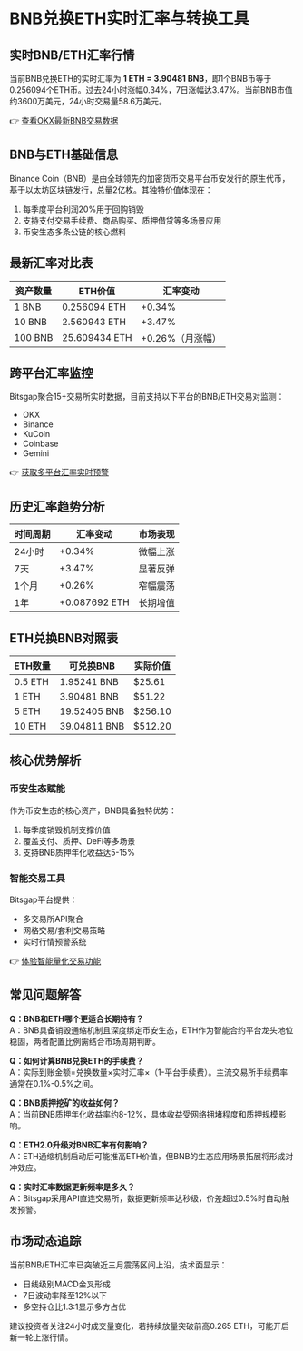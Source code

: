 # BNB兑换ETH实时汇率与转换工具

## 实时BNB/ETH汇率行情

当前BNB兑换ETH的实时汇率为 **1 ETH = 3.90481 BNB**，即1个BNB币等于0.256094个ETH币。过去24小时涨幅0.34%，7日涨幅达3.47%。当前BNB市值约3600万美元，24小时交易量58.6万美元。

👉 [查看OKX最新BNB交易数据](https://bit.ly/okx_welcome)

## BNB与ETH基础信息

Binance Coin（BNB）是由全球领先的加密货币交易平台币安发行的原生代币，基于以太坊区块链发行，总量2亿枚。其独特价值体现在：
1. 每季度平台利润20%用于回购销毁
2. 支持支付交易手续费、商品购买、质押借贷等多场景应用
3. 币安生态多条公链的核心燃料

## 最新汇率对比表

| 资产数量 | ETH价值 | 汇率变动 |
|---------|---------|---------|
| 1 BNB   | 0.256094 ETH | +0.34% |
| 10 BNB  | 2.560943 ETH | +3.47% |
| 100 BNB | 25.609434 ETH | +0.26%（月涨幅） |

## 跨平台汇率监控

Bitsgap聚合15+交易所实时数据，目前支持以下平台的BNB/ETH交易对监测：
- OKX
- Binance
- KuCoin
- Coinbase
- Gemini

👉 [获取多平台汇率实时预警](https://bit.ly/okx_welcome)

## 历史汇率趋势分析

| 时间周期 | 汇率变动 | 市场表现 |
|---------|---------|---------|
| 24小时  | +0.34%  | 微幅上涨 |
| 7天     | +3.47%  | 显著反弹 |
| 1个月   | +0.26%  | 窄幅震荡 |
| 1年     | +0.087692 ETH | 长期增值 |

## ETH兑换BNB对照表

| ETH数量 | 可兑换BNB | 实际价值 |
|--------|------------|---------|
| 0.5 ETH | 1.95241 BNB | $25.61 |
| 1 ETH   | 3.90481 BNB | $51.22 |
| 5 ETH   | 19.52405 BNB | $256.10 |
| 10 ETH  | 39.04811 BNB | $512.20 |

## 核心优势解析

### 币安生态赋能
作为币安生态的核心资产，BNB具备独特优势：
1. 每季度销毁机制支撑价值
2. 覆盖支付、质押、DeFi等多场景
3. 支持BNB质押年化收益达5-15%

### 智能交易工具
Bitsgap平台提供：
- 多交易所API聚合
- 网格交易/套利交易策略
- 实时行情预警系统

👉 [体验智能量化交易功能](https://bit.ly/okx_welcome)

## 常见问题解答

**Q：BNB和ETH哪个更适合长期持有？**  
A：BNB具备销毁通缩机制且深度绑定币安生态，ETH作为智能合约平台龙头地位稳固，两者配置比例需结合市场周期判断。

**Q：如何计算BNB兑换ETH的手续费？**  
A：实际到账金额=兑换数量×实时汇率×（1-平台手续费）。主流交易所手续费率通常在0.1%-0.5%之间。

**Q：BNB质押挖矿的收益如何？**  
A：当前BNB质押年化收益率约8-12%，具体收益受网络拥堵程度和质押规模影响。

**Q：ETH2.0升级对BNB汇率有何影响？**  
A：ETH通缩机制启动后可能推高ETH价值，但BNB的生态应用场景拓展将形成对冲效应。

**Q：实时汇率数据更新频率是多久？**  
A：Bitsgap采用API直连交易所，数据更新频率达秒级，价差超过0.5%时自动触发预警。

## 市场动态追踪

当前BNB/ETH汇率已突破近三月震荡区间上沿，技术面显示：
- 日线级别MACD金叉形成
- 7日波动率降至12%以下
- 多空持仓比1.3:1显示多方占优

建议投资者关注24小时成交量变化，若持续放量突破前高0.265 ETH，可能开启新一轮上涨行情。
